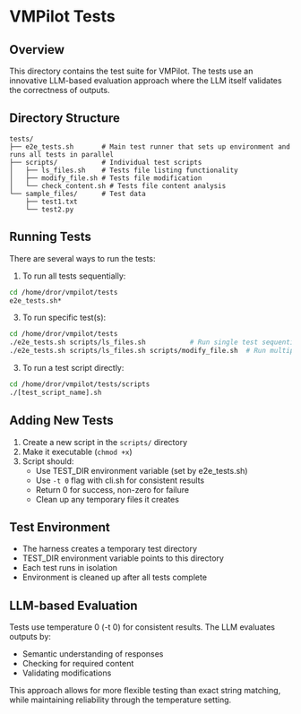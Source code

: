 # VMPilot Tests

## Overview
This directory contains the test suite for VMPilot. The tests use an innovative LLM-based evaluation approach where the LLM itself validates the correctness of outputs.

## Directory Structure
```
tests/
├── e2e_tests.sh       # Main test runner that sets up environment and runs all tests in parallel
├── scripts/           # Individual test scripts
│   ├── ls_files.sh    # Tests file listing functionality
│   ├── modify_file.sh # Tests file modification
│   └── check_content.sh # Tests file content analysis
└── sample_files/      # Test data
    ├── test1.txt
    └── test2.py
```

## Running Tests

There are several ways to run the tests:

1. To run all tests sequentially:
```bash
cd /home/dror/vmpilot/tests
e2e_tests.sh*
```

3. To run specific test(s):
```bash
cd /home/dror/vmpilot/tests
./e2e_tests.sh scripts/ls_files.sh           # Run single test sequentially
./e2e_tests.sh scripts/ls_files.sh scripts/modify_file.sh  # Run multiple tests in parallel
```

3. To run a test script directly:
```bash
cd /home/dror/vmpilot/tests/scripts
./[test_script_name].sh
```

## Adding New Tests
1. Create a new script in the `scripts/` directory
2. Make it executable (`chmod +x`)
3. Script should:
   - Use TEST_DIR environment variable (set by e2e_tests.sh)
   - Use `-t 0` flag with cli.sh for consistent results
   - Return 0 for success, non-zero for failure
   - Clean up any temporary files it creates

## Test Environment
- The harness creates a temporary test directory
- TEST_DIR environment variable points to this directory
- Each test runs in isolation
- Environment is cleaned up after all tests complete

## LLM-based Evaluation
Tests use temperature 0 (-t 0) for consistent results. The LLM evaluates outputs by:
- Semantic understanding of responses
- Checking for required content
- Validating modifications

This approach allows for more flexible testing than exact string matching, while maintaining reliability through the temperature setting.

